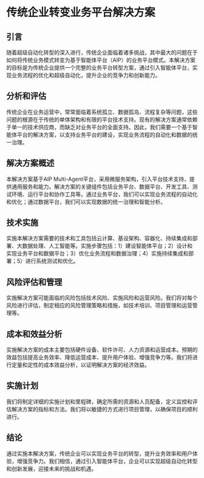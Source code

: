 # 传统企业转变业务平台解决方案

## 引言

随着超级自动化转型的深入进行，传统企业面临着诸多挑战，其中最大的问题在于如何将传统业务模式转变为基于智能体平台（AIP）的业务平台模式。本解决方案的目标是为传统企业提供一个完整的业务平台转型方案，通过引入智能体平台，实现业务流程的优化和超级自动化，提升企业的竞争力和创新能力。

## 分析和评估

传统企业在业务运营中，常常面临着系统孤立、数据孤岛、流程复杂等问题，这些问题的根源在于传统的单体架构和有限的平台技术支持。现有的解决方案通常依赖于单一的技术供应商，而缺乏对业务平台的全面支持。因此，我们需要一个基于智能体平台的解决方案，以支持业务平台的建设，实现业务流程的自动化和数据的统一治理。

## 解决方案概述

本解决方案基于AIP Multi-Agent平台，采用微服务架构，引入平台技术支持，提供通用服务和能力。解决方案的关键组件包括业务平台、数据平台、开发工具、测试环境、运行平台和协作工具等。通过业务平台，我们可以实现业务流程的自动化和优化；通过数据平台，我们可以实现数据的统一治理和智能分析。

## 技术实施

实施本解决方案需要的技术和工具包括云计算、基设架构、容器化、持续集成和部署、大数据处理、人工智能等。实施步骤包括：1）建设智能体平台；2）设计和实现业务平台和数据平台；3）优化业务流程和数据治理；4）实施持续集成和部署；5）进行系统测试和优化。

## 风险评估和管理

实施解决方案可能面临的风险包括技术风险、实施风险和运营风险。我们将对每个风险进行评估，制定相应的风险管理策略和措施，如技术培训、项目管理和运营管理等。

## 成本和效益分析

实施解决方案的成本主要包括硬件设备、软件许可、人力资源和运营成本。预期的效益包括提高业务效率、降低运营成本、提升用户体验、增强竞争力等。我们将进行定量和定性的成本效益分析，以证明解决方案的经济效益。

## 实施计划

我们将制定详细的实施计划和里程碑，确定所需的资源和人员配备，定义监控和评估解决方案的指标和方法。我们将以敏捷的方式进行项目管理，以确保项目的顺利进行。

## 结论

通过实施本解决方案，传统企业可以实现业务平台的转型，提升业务效率和用户体验，增强竞争力。我们相信，通过引入智能体平台，企业可以实现超级自动化转型和创新发展，迎接未来的挑战和机遇。